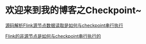 # 欢迎来到我的博客之Checkpoint~
[源码解析Flink源节点数据读取是如何与checkpoint串行执行](源码解析Flink源节点数据读取是如何与checkpoint串行执行.md)

[Flink的非源节点是如何与checkpoint串行执行的](Flink的非源节点是如何与checkpoint串行执行的.md)
